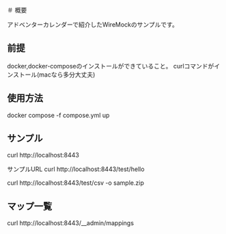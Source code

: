 ＃ 概要

アドベンターカレンダーで紹介したWireMockのサンプルです。

## 前提
docker,docker-composeのインストールができていること。
curlコマンドがインストール(macなら多分大丈夫)

## 使用方法
docker compose -f compose.yml up

## サンプル

curl http://localhost:8443

サンプルURL
curl http://localhost:8443/test/hello

curl http://localhost:8443/test/csv -o sample.zip
## マップ一覧

curl http://localhost:8443/__admin/mappings